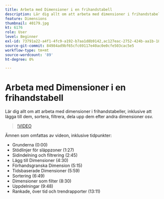 ```yaml
---
title: Arbeta med Dimensioner i en frihandstabell
description: Lär dig allt om att arbeta med dimensioner i frihandstabeller, inklusive att lägga till dem, sortera, filtrera, dela upp dem efter andra dimensioner osv.
feature: Dimensions
thumbnail: 40179.jpg
kt: 6176
role: User
level: Beginner
exl-id: 73791a22-a4f1-4fc9-a192-b7aa1d8b9142,ac127eac-2752-424b-aa1b-18a9688d42db
source-git-commit: 84984ad9bf65cfc69117e40ac0e0cfe503cac5e5
workflow-type: tm+mt
source-wordcount: '89'
ht-degree: 0%

---
```


# Arbeta med Dimensioner i en frihandstabell

Lär dig allt om att arbeta med dimensioner i frihandstabeller, inklusive att lägga till dem, sortera, filtrera, dela upp dem efter andra dimensioner osv.

>[!VIDEO](https://video.tv.adobe.com/v/40179/?quality=12&learn=on)

Ämnen som omfattas av videon, inklusive tidpunkter:

* Grunderna (0:00)
* Stödlinjer för släppzoner (1:27)
* Sidindelning och filtrering (2:45)
* Lägg till Dimensioner (4:30)
* Förhandsgranska Dimension (5:15)
* Tidsbaserade Dimensioner (5:59)
* Sortering (6:49)
* Dimensioner som filter (8:30)
* Uppdelningar (9:48)
* Rankade, över tid och trendrapporter (13:11)

